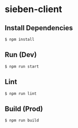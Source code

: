 # sieben-client

## Install Dependencies
```
$ npm install
```

## Run (Dev)
```
$ npm run start
```

## Lint
```
$ npm run lint
```

## Build (Prod)
```
$ npm run build
```